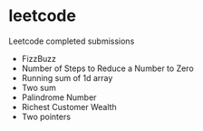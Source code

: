 # leetcode

Leetcode completed submissions

- FizzBuzz
- Number of Steps to Reduce a Number to Zero	
- Running sum of 1d array
- Two sum
- Palindrome Number
- Richest Customer Wealth
- Two pointers
